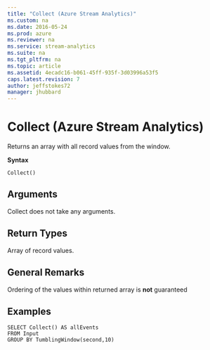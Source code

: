 ```yaml
---
title: "Collect (Azure Stream Analytics)"
ms.custom: na
ms.date: 2016-05-24
ms.prod: azure
ms.reviewer: na
ms.service: stream-analytics
ms.suite: na
ms.tgt_pltfrm: na
ms.topic: article
ms.assetid: 4ecadc16-b061-45ff-935f-3d03996a53f5
caps.latest.revision: 7
author: jeffstokes72
manager: jhubbard
---
```

# Collect (Azure Stream Analytics)
Returns an array with all record values  from the window.

 
 **Syntax**  
  
```  
Collect()
```  
  
## Arguments  
Collect does not take any arguments.
  
## Return Types  
Array of record values.  

## General Remarks
Ordering of the values within returned array is **not** guaranteed

## Examples  
  
```  
SELECT Collect() AS allEvents 
FROM Input 
GROUP BY TumblingWindow(second,10) 
